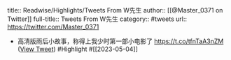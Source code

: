 title:: Readwise/Highlights/Tweets From W先生
author:: [[@Master_0371 on Twitter]]
full-title:: Tweets From W先生
category:: #tweets
url:: https://twitter.com/Master_0371

- 高清版雨后小故事，称得上我少时第一部小电影了 https://t.co/tfnTaA3nZM ([View Tweet](https://twitter.com/Master_0371/status/1488406826085281793)) #Highlight #[[2023-05-04]]